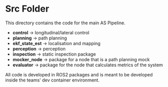 # Src Folder

This directory contains the code for the main AS Pipeline. 

- **control** -> longitudinal/lateral control
- **planning** -> path planning
- **ekf_state_est** -> localisation and mapping
- **perception** -> perception
- **inspection** -> static inspection package
- **mocker_node** -> package for a node that is a path planning mock
- **evaluator** -> package for the node that calculates metrics of the system

All code is developed in ROS2 packages and is meant to be developed inside the teams' dev container environment.
